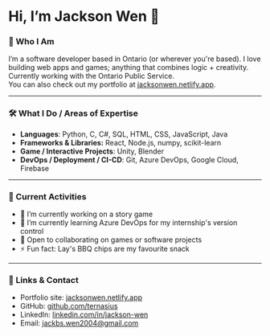 # Hi, I’m Jackson Wen 👋

### 💼 Who I Am  
I’m a software developer based in Ontario (or wherever you're based). I love building web apps and games; anything that combines logic + creativity.  
Currently working with the Ontario Public Service.  
You can also check out my portfolio at [jacksonwen.netlify.app](https://jacksonwen.netlify.app).  

---

### 🛠 What I Do / Areas of Expertise  

- **Languages**: Python, C, C#, SQL, HTML, CSS, JavaScript, Java  
- **Frameworks & Libraries:** React, Node.js, numpy, scikit-learn
- **Game / Interactive Projects**: Unity, Blender  
- **DevOps / Deployment / CI-CD**: Git, Azure DevOps, Google Cloud, Firebase 

---

### 🧭 Current Activities

- 🔭 I’m currently working on a story game
- 🌱 I’m currently learning Azure DevOps for my internship's version control
- 💬 Open to collaborating on games or software projects
- ⚡ Fun fact: Lay's BBQ chips are my favourite snack

---

### 🔗 Links & Contact

- Portfolio site: [jacksonwen.netlify.app](https://jacksonwen.netlify.app)  
- GitHub: [github.com/ternasius](https://github.com/ternasius)
- LinkedIn: [linkedin.com/in/jackson-wen](https://www.linkedin.com/in/jackson-wen/)
- Email: jackbs.wen2004@gmail.com

